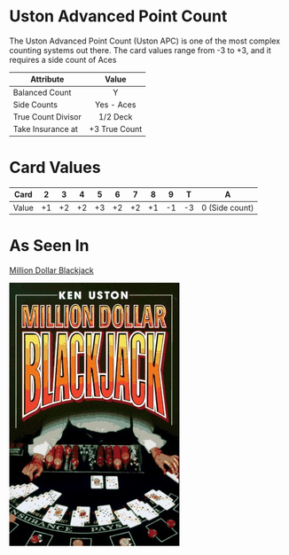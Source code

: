 # Uston Advanced Point Count

The Uston Advanced Point Count (Uston APC) is one of the most complex counting systems out there. The card
values range from -3 to +3, and it requires a side count of Aces

| Attribute             | Value         |
| ---                   | :-:           |
| Balanced Count        | Y             |
| Side Counts           | Yes - Aces    |
| True Count Divisor    | 1/2 Deck      |
| Take Insurance at     | +3 True Count |


# Card Values

| Card  | 2   | 3   | 4   | 5   | 6   | 7   | 8   | 9   | T   | A   |
| ---   | --- | --- | --- | --- | --- | --- | --- | --- | --- | --- |
| Value | +1  | +2  | +2  | +3  | +2  | +2  | +1  | -1  | -3  | 0 (Side count) |

# As Seen In
[Million Dollar Blackjack](../../Books/Million%20Dollar%20Blackjack/)

![Million Dollar Blackjack](../../img/books/Million_Dollar_Blackjack.jpg)